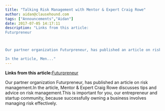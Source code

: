 ```yaml
---
title: "Talking Risk Management with Mentor & Expert Craig Rowe"
author: aidan@clausehound.com
tags: ["Announcements","Aidan"]
date: 2017-07-05 14:17:11
description: "Links from this article:
Futurpreneur



Our partner organization Futurpreneur, has published an article on risk management.

In the article, Men..."
---
```


**Links from this article:**[Futurpreneur](http://www.futurpreneur.ca/en/2017/talking-risk-management-craig-rowe/)

Our partner organization Futurpreneur, has published an article on risk management.In the article, Mentor & Expert Craig Rowe discusses tips and advice on risk management.This is important for you, our entrepreneur and startup community, because successfully owning a business involves managing risk effectively.